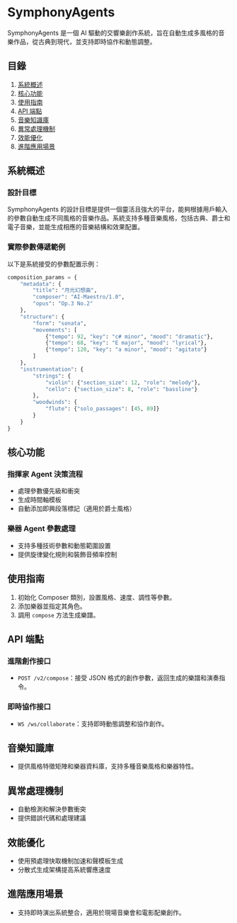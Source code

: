 # SymphonyAgents

SymphonyAgents 是一個 AI 驅動的交響樂創作系統，旨在自動生成多風格的音樂作品，從古典到現代，並支持即時協作和動態調整。

## 目錄

1. [系統概述](#系統概述)
2. [核心功能](#核心功能)
3. [使用指南](#使用指南)
4. [API 端點](#api-端點)
5. [音樂知識庫](#音樂知識庫)
6. [異常處理機制](#異常處理機制)
7. [效能優化](#效能優化)
8. [進階應用場景](#進階應用場景)

## 系統概述

### 設計目標

SymphonyAgents 的設計目標是提供一個靈活且強大的平台，能夠根據用戶輸入的參數自動生成不同風格的音樂作品。系統支持多種音樂風格，包括古典、爵士和電子音樂，並能生成相應的音樂結構和效果配置。

### 實際參數傳遞範例

以下是系統接受的參數配置示例：

```python
composition_params = {
    "metadata": {
        "title": "月光幻想曲",
        "composer": "AI-Maestro/1.0",
        "opus": "Op.3 No.2"
    },
    "structure": {
        "form": "sonata",
        "movements": [
            {"tempo": 92, "key": "c# minor", "mood": "dramatic"},
            {"tempo": 68, "key": "E major", "mood": "lyrical"},
            {"tempo": 120, "key": "a minor", "mood": "agitato"}
        ]
    },
    "instrumentation": {
        "strings": {
            "violin": {"section_size": 12, "role": "melody"},
            "cello": {"section_size": 8, "role": "bassline"}
        },
        "woodwinds": {
            "flute": {"solo_passages": [45, 89]}
        }
    }
}
```

## 核心功能

### 指揮家 Agent 決策流程

- 處理參數優先級和衝突
- 生成時間軸模板
- 自動添加即興段落標記（適用於爵士風格）

### 樂器 Agent 參數處理

- 支持多種技術參數和動態範圍設置
- 提供旋律變化規則和裝飾音頻率控制

## 使用指南

1. 初始化 Composer 類別，設置風格、速度、調性等參數。
2. 添加樂器並指定其角色。
3. 調用 `compose` 方法生成樂譜。

## API 端點

### 進階創作接口

- `POST /v2/compose`：接受 JSON 格式的創作參數，返回生成的樂譜和演奏指令。

### 即時協作接口

- `WS /ws/collaborate`：支持即時動態調整和協作創作。

## 音樂知識庫

- 提供風格特徵矩陣和樂器資料庫，支持多種音樂風格和樂器特性。

## 異常處理機制

- 自動檢測和解決參數衝突
- 提供錯誤代碼和處理建議

## 效能優化

- 使用預處理快取機制加速和聲模板生成
- 分散式生成架構提高系統響應速度

## 進階應用場景

- 支持即時演出系統整合，適用於現場音樂會和電影配樂創作。
